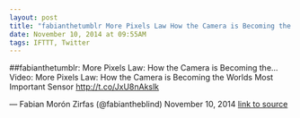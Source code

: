 ```yaml
---
layout: post
title: "fabianthetumblr More Pixels Law How the Camera is Becoming the..."
date: November 10, 2014 at 09:55AM
tags: IFTTT, Twitter
---
```

##fabianthetumblr: More Pixels Law: How the Camera is Becoming the...
Video: More Pixels Law: How the Camera is Becoming the Worlds Most Important Sensor http://t.co/JxU8nAkslk

— Fabian Morón Zirfas (@fabiantheblind) November 10, 2014
[link to source](http://ift.tt/1uUYHom) 

